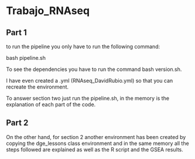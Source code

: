 # Trabajo_RNAseq

## Part 1

to run the pipeline you only have to run the following command:

bash pipeline.sh

To see the dependencies you have to run the command bash version.sh.

I have even created a .yml (RNAseq_DavidRubio.yml) so that you can recreate the environment.

To answer section two just run the pipeline.sh, in the memory is the explanation of each part of the code.


## Part 2

On the other hand, for section 2 another environment has been created by copying the dge_lessons class environment and in the same memory all the steps followed are explained as well as the R script and the GSEA results.
